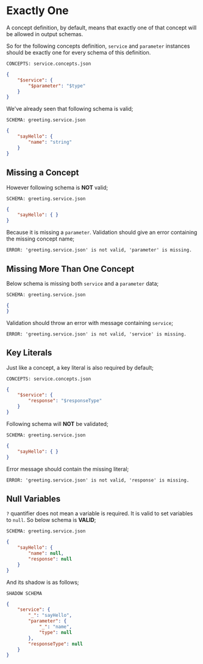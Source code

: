 # Exactly One

A concept definition, by default, means that exactly one of that concept will
be allowed in output schemas.

So for the following concepts definition, `service` and `parameter` instances
should be exactly one for every schema of this definition.

`CONCEPTS: service.concepts.json`

```json
{
    "$service": {
        "$parameter": "$type"
    }
}
```

We've already seen that following schema is valid;

`SCHEMA: greeting.service.json`

```json
{
    "sayHello": {
        "name": "string"
    }
}
```

## Missing a Concept

However following schema is **NOT** valid;

`SCHEMA: greeting.service.json`

```json
{
    "sayHello": { }
}
```

Because it is missing a `parameter`. Validation should give an error containing
the missing concept name;

`ERROR: 'greeting.service.json' is not valid, 'parameter' is missing.`

## Missing More Than One Concept

Below schema is missing both `service` and a `parameter` data;

`SCHEMA: greeting.service.json`

```json
{
}
```

Validation should throw an error with message containing `service`;

`ERROR: 'greeting.service.json' is not valid, 'service' is missing.`

## Key Literals

Just like a concept, a key literal is also required by default;

`CONCEPTS: service.concepts.json`

```json
{
    "$service": {
        "response": "$responseType"
    }
}
```

Following schema will **NOT** be validated;

`SCHEMA: greeting.service.json`

```json
{
    "sayHello": { }
}
```

Error message should contain the missing literal;

`ERROR: 'greeting.service.json' is not valid, 'response' is missing.`

## Null Variables

`?` quantifier does not mean a variable is required. It is valid to set
variables to `null`. So below schema is **VALID**;

`SCHEMA: greeting.service.json`

```json
{
    "sayHello": { 
        "name": null,
        "response": null
    }
}
```

And its shadow is as follows;

`SHADOW SCHEMA`

```json
{
    "service": {
        "_": "sayHello",
        "parameter": {
            "_": "name",
            "type": null
        },
        "responseType": null
    }
}
```
